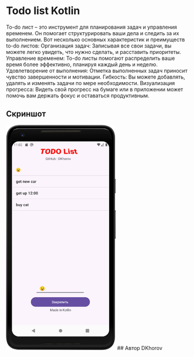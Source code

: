 # Todo list Kotlin
To-do лист – это инструмент для планирования задач и управления временем. Он помогает структурировать ваши дела и следить за их выполнением.
Вот несколько основных характеристик и преимуществ to-do листов:
Организация задач: Записывая все свои задачи, вы можете легко увидеть, что нужно сделать, и расставить приоритеты.
Управление временем: To-do листы помогают распределить ваше время более эффективно, планируя каждый день и неделю.
Удовлетворение от выполнения: Отметка выполненных задач приносит чувство завершенности и мотивации.
Гибкость: Вы можете добавлять, удалять и изменять задачи по мере необходимости.
Визуализация прогресса: Видеть свой прогресс на бумаге или в приложении может помочь вам держать фокус и оставаться продуктивным.

## Скриншот
<img src="./1.png" alt="Главный экран приложения" width="300"/>
## Автор DKhorov 
